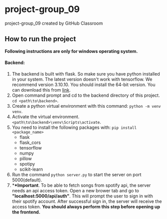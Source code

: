 # project-group_09

project-group_09 created by GitHub Classroom

## How to run the project

**Following instructions are only for windows operating system.**

#### Backend:

1. The backend is built with flask. So make sure you have python installed in your system. The latest version doesn't work with tensorflow. We recommend version 3.10.10. You should install the 64-bit version. You can download this from [link](https://www.python.org/downloads/release/python-31010/ "python").
2. Open command prompt and cd to the backend directory of this project. `cd <path\to\backend>`.
3. Create a python virtual environment with this command: `python -m venv venv`.
4. Activate the virtual environment. `<path\to\backend>\venv\Scripts\activate`.
5. You need to install the following packages with: `pip install <package_name>`
   - flask
   - flask_cors
   - tensorflow
   - numpy
   - pillow
   - spotipy
   - scikit-learn
6. Run the command `python server.py` to start the server on port 5000(default).
7. \***\*Important**. To be able to fetch songs from spotify api, the server needs an api access token. Open a new brower tab and go to **"localhost:5000/api/auth"**. This will prompt the user to sign in with their spotify account. After successful sign in, the server will receive the access token. **You should always perform this step before opening up the frontend.**
